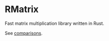 # RMatrix

Fast matrix multiplication library written in Rust.

See [comparisons](https://github.com/merrickliu888/RMatrix/blob/main/benches/analysis.ipynb).
